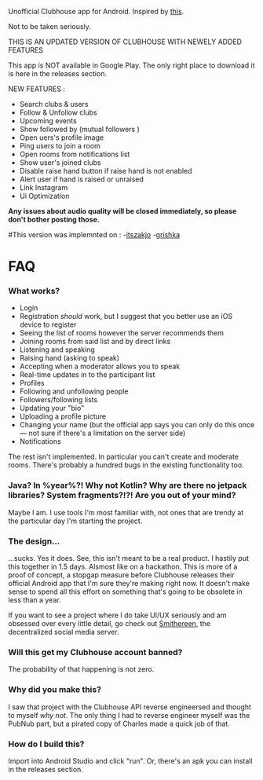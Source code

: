 Unofficial Clubhouse app for Android. Inspired by [this](https://github.com/stypr/clubhouse-py).

Not to be taken seriously.

THIS IS AN UPDATED VERSION OF CLUBHOUSE WITH NEWELY ADDED FEATURES 

This app is NOT available in Google Play. The only right place to download it is here in the releases section.


NEW FEATURES :

- Search clubs & users
- Follow & Unfollow clubs
- Upcoming events 
- Show followed by (mutual followers )
- Open uers's profile image 
- Ping users to join a room
- Open rooms from notifications list 
- Show user's joined clubs 
- Disable raise hand button if raise hand is not enabled 
- Alert user if hand is raised or unraised 
- Link Instagram
- Ui Optimization

**Any issues about audio quality will be closed immediately, so please don't bother posting those.**

#This version was implemnted on :
-[itszakjo](https://github.com/itszakjo/Houseclub)
-[grishka](https://github.com/grishka/Houseclub)


# FAQ
### What works?
* Login
* Registration *should* work, but I suggest that you better use an iOS device to register
* Seeing the list of rooms however the server recommends them
* Joining rooms from said list and by direct links
* Listening and speaking
* Raising hand (asking to speak)
* Accepting when a moderator allows you to speak
* Real-time updates in to the participant list
* Profiles
* Following and unfollowing people
* Followers/following lists
* Updating your "bio"
* Uploading a profile picture
* Changing your name (but the official app says you can only do this once — not sure if there's a limitation on the server side)
* Notifications


The rest isn't implemented. In particular you can't create and moderate rooms. There's probably a hundred bugs in the existing functionality too.

### Java? In %year%?! Why not Kotlin? Why are there no jetpack libraries? System fragments?!?! Are you out of your mind?
Maybe I am. I use tools I'm most familiar with, not ones that are trendy at the particular day I'm starting the project.

### The design...
...sucks. Yes it does. See, this isn't meant to be a real product. I hastily put this together in 1.5 days. Alsmost like on a hackathon. This is more of a proof of concept, a stopgap measure before Clubhouse releases their official Android app that I'm sure they're making right now. It doesn't make sense to spend all this effort on something that's going to be obsolete in less than a year.

If you want to see a project where I do take UI/UX seriously and am obsessed over every little detail, go check out [Smithereen](https://github.com/grishka/Smithereen), the decentralized social media server.

### Will this get my Clubhouse account banned?
The probability of that happening is not zero.

### Why did you make this?
I saw that project with the Clubhouse API reverse engineersed and thought to myself *why not*. The only thing I had to reverse engineer myself was the PubNub part, but a pirated copy of Charles made a quick job of that.

### How do I build this?
Import into Android Studio and click "run". Or, there's an apk you can install in the releases section.

